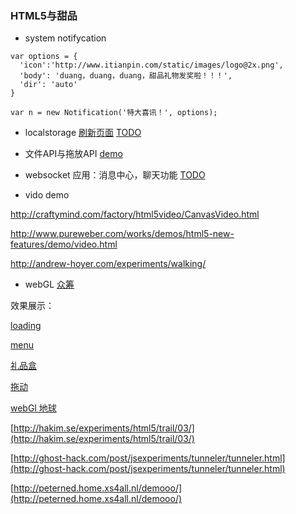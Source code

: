 ### HTML5与甜品

* system notifycation

```
var options = {
  'icon':'http://www.itianpin.com/static/images/logo@2x.png',
  'body': 'duang，duang，duang，甜品礼物发奖啦！！！',
  'dir': 'auto'
}

var n = new Notification('特大喜讯！', options);

```

* localstorage 
[刷新页面](http://weibo.com/put5184567/home?topnav=1&wvr=5)
[TODO](http://www.itianpin.com/topic/edit?albumId=7171)

* 文件API与拖放API
[demo](http://www.html5rocks.com/zh/tutorials/file/dndfiles/)


* websocket
应用：消息中心，聊天功能
[TODO](http://www.itianpin.com/profile/#private_chat?sender_id=20097819)

* vido
demo

http://craftymind.com/factory/html5video/CanvasVideo.html

http://www.pureweber.com/works/demos/html5-new-features/demo/video.html

http://andrew-hoyer.com/experiments/walking/

* webGL
[众筹](http://openwedding.org/)


效果展示：

[loading](http://www.html5tricks.com/demo/css3-loading-jump/index.html)

[menu](http://lab.hakim.se/scroll-effects/)

[礼品盒](http://www.addyosmani.com/resources/googlebox/)

[拖动](http://mrdoob.com/projects/chromeexperiments/ball-pool/)

[webGl 地球](http://blocks.wizb.it/)

[http://hakim.se/experiments/html5/trail/03/](http://hakim.se/experiments/html5/trail/03/)

[http://ghost-hack.com/post/jsexperiments/tunneler/tunneler.html](http://ghost-hack.com/post/jsexperiments/tunneler/tunneler.html)

[http://peterned.home.xs4all.nl/demooo/](http://peterned.home.xs4all.nl/demooo/)


